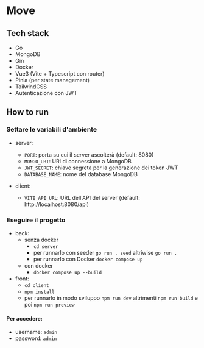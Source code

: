 # Move

## Tech stack
- Go
- MongoDB
- Gin
- Docker
- Vue3 (Vite + Typescript con router)
- Pinia (per state management)
- TailwindCSS
- Autenticazione con JWT

## How to run

### Settare le variabili d'ambiente

- server:
  - `PORT`: porta su cui il server ascolterà (default: 8080)
  - `MONGO_URI`: URI di connessione a MongoDB
  - `JWT_SECRET`: chiave segreta per la generazione dei token JWT
  - `DATABASE_NAME`: nome del database MongoDB

- client:
  - `VITE_API_URL`: URL dell'API del server (default: http://localhost:8080/api)


### Eseguire il progetto
- back:
  - senza docker
    - `cd server`
    - per runnarlo con seeder `go run . seed` altriwise `go run .`
    - per runnarlo con Docker `docker compose up`
  - con docker
    - `docker compose up --build`
- front:
    - `cd client`
    - `npm install`
    - per runnarlo in modo sviluppo `npm run dev` altrimenti `npm run build` e poi `npm run preview`

#### Per accedere:
- username: `admin`
- password: `admin`